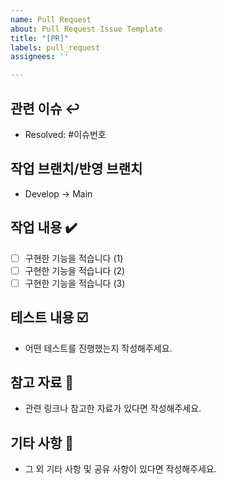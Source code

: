 ```yaml
---
name: Pull Request ️
about: Pull Request Issue Template
title: "[PR]"
labels: pull_request
assignees: ''

---
```


## 관련 이슈 ↩️
- Resolved: #이슈번호

## 작업 브랜치/반영 브랜치
- Develop -> Main

## 작업 내용 ✔️
- [ ] 구현한 기능을 적습니다 (1)
- [ ] 구현한 기능을 적습니다 (2)
- [ ] 구현한 기능을 적습니다 (3)

## 테스트 내용 ☑️ 
- 어떤 테스트를 진행했는지 작성해주세요. 

## 참고 자료 🔗 
- 관련 링크나 참고한 자료가 있다면 작성해주세요.

## 기타 사항 📝
- 그 외 기타 사항 및 공유 사항이 있다면 작성해주세요.

